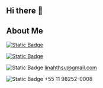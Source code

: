 ## Hi there 👋

## About Me
<a href="https://www.github.com/linahsu"><img alt="Static Badge" src="https://img.shields.io/badge/My-Github-black"></a>

<a href="https://www.linkedin.com/in/linahsu/"><img alt="Static Badge" src="https://img.shields.io/badge/My-Linkedin-blue"></a>

<img alt="Static Badge" src="https://img.shields.io/badge/My-Gmail-red"> linahthsu@gmail.com

<img alt="Static Badge" src="https://img.shields.io/badge/My-Whatsapp-green"> +55 11 98252-0008
<!--
**linahsu/linahsu** is a ✨ _special_ ✨ repository because its `README.md` (this file) appears on your GitHub profile.

Here are some ideas to get you started:

- 🔭 I’m currently working on ...
- 🌱 I’m currently learning ...
- 👯 I’m looking to collaborate on ...
- 🤔 I’m looking for help with ...
- 💬 Ask me about ...
- 📫 How to reach me: ...
- 😄 Pronouns: ...
- ⚡ Fun fact: ...
-->
